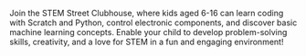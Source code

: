 Join the STEM Street Clubhouse, where kids aged 6-16 can learn coding with Scratch and Python, control electronic components, and discover basic machine learning concepts. Enable your child to develop problem-solving skills, creativity, and a love for STEM in a fun and engaging environment!
